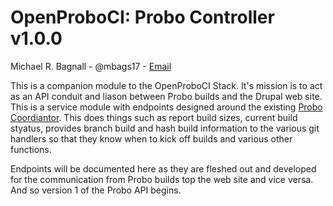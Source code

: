 # OpenProboCI: Probo Controller v1.0.0
Michael R. Bagnall - @mbags17 - [Email](mbagnall@zivtech.com)

This is a companion module to the OpenProboCI Stack. It's mission is to act as an API conduit and liason between Probo builds and the Drupal web site. This is a service module with endpoints designed around the existing [Probo Coordiantor](https://proboci.com). This does things such as report build sizes, current build styatus, provides branch build and hash build information to the various git handlers so that they know when to kick off builds and various other functions.

Endpoints will be documented here as they are fleshed out and developed for the communication from Probo builds top the web site and vice versa. And so version 1 of the Probo API begins.

